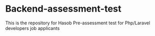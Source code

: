 # Backend-assessment-test
This is the repository for Hasob Pre-assessment test for Php/Laravel developers job applicants
